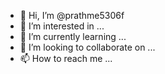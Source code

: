 - 👋 Hi, I’m @prathme5306f
- 👀 I’m interested in ...
- 🌱 I’m currently learning ...
- 💞️ I’m looking to collaborate on ...
- 📫 How to reach me ...

<!---
prathme5306f/prathme5306f is a ✨ special ✨ repository because its `README.md` (this file) appears on your GitHub profile.
You can click the Preview link to take a look at your changes.
--->
